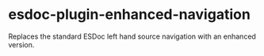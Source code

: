# esdoc-plugin-enhanced-navigation
Replaces the standard ESDoc left hand source navigation with an enhanced version. 
